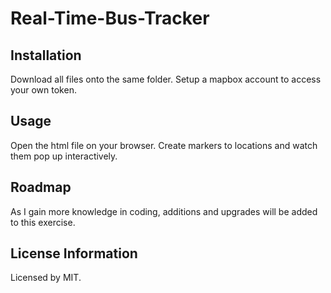 # Real-Time-Bus-Tracker

## Installation
Download all files onto the same folder. Setup a mapbox account to access your own token.

## Usage
Open the html file on your browser. Create markers to locations and watch them pop up interactively.

## Roadmap
As I gain more knowledge in coding, additions and upgrades will be added to this exercise.

## License Information
Licensed by MIT.
